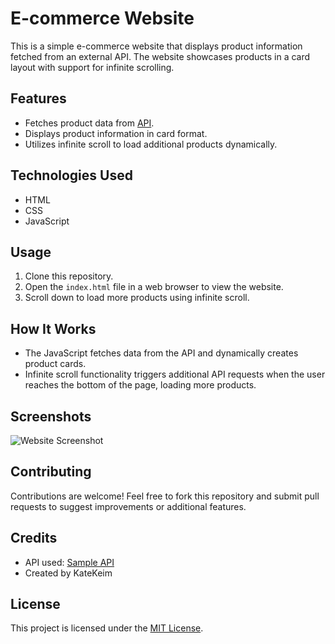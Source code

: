 # E-commerce Website

This is a simple e-commerce website that displays product information fetched from an external API. The website showcases products in a card layout with support for infinite scrolling.

## Features

- Fetches product data from [API](https://api.sampleapis.com/codingresources/codingResources).
- Displays product information in card format.
- Utilizes infinite scroll to load additional products dynamically.

## Technologies Used

- HTML
- CSS
- JavaScript

## Usage

1. Clone this repository.
2. Open the `index.html` file in a web browser to view the website.
3. Scroll down to load more products using infinite scroll.

## How It Works

- The JavaScript fetches data from the API and dynamically creates product cards.
- Infinite scroll functionality triggers additional API requests when the user reaches the bottom of the page, loading more products.

## Screenshots

![Website Screenshot](path/to/screenshot.png)

## Contributing

Contributions are welcome! Feel free to fork this repository and submit pull requests to suggest improvements or additional features.

## Credits

- API used: [Sample API](https://api.sampleapis.com/codingresources/codingResources)
- Created by KateKeim

## License

This project is licensed under the [MIT License](LICENSE).

